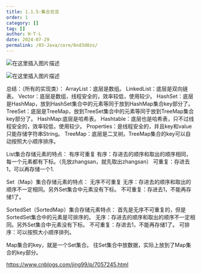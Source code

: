 ```yaml
---
title: 1.1.5-集合总览
order: 1
category: []
tag: []
author: H·T·L
date: 2024-07-29
permalink: /03-Java/core/6nd3d0zs/
---
```

![在这里插入图片描述](http://images.hicoding.top/i/2024/07/29/kq925y-2.webp)

![在这里插入图片描述](http://images.hicoding.top/i/2024/07/29/kq9lsw-2.webp)

总结：（所有的实现类）：
ArrayList：底层是数组。
LinkedList：底层是双向链表。
Vector：底层是数组，线程安全的，效率较低，使用较少。
HashSet：底层是HashMap，放到HashSet集合中的元素等同于放到HashMap集合key部分了。
TreeSet：底层是TreeMap，放到TreeSet集合中的元素等同于放到TreeMap集合key部分了。
HashMap:底层是哈希表。
Hashtable：底层也是哈希表，只不过线程安全的，效率较低，使用较少。
Properties：是线程安全的，并且key和value只能存储字符串String。
TreeMap：底层是二叉树。TreeMap集合的key可以自动按照大小顺序排序。

List集合存储元素的特点：
有序可重复
有序：存进去的顺序和取出的顺序相同，每一个元素都有下标。（先放zhangsan，就先取出zhangsan）
可重复：存进去1，可以再存储一个1.

Set（Map）集合存储元素的特点：
无序不可重复
无序：存进去的顺序和取出的顺序不一定相同。另外Set集合中元素没有下标。
不可重复：存进去1，不能再存储1了。

SortedSet（SortedMap）集合存储元素特点：
首先是无序不可重复的，但是SortedSet集合中的元素是可排序的。
无序：存进去的顺序和取出的顺序不一定相同。另外Set集合中元素没有下标。
不可重复：存进去1，不能再存储1了。
可排序：可以按照大小顺序排列。

Map集合的key，就是一个Set集合。
往Set集合中放数据，实际上放到了Map集合的key部分。





https://www.cnblogs.com/jing99/p/7057245.html